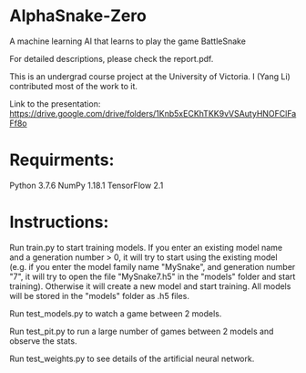 # AlphaSnake-Zero
A machine learning AI that learns to play the game BattleSnake

For detailed descriptions, please check the report.pdf.

This is an undergrad course project at the University of Victoria. I (Yang Li) contributed most of the work to it.

Link to the presentation: https://drive.google.com/drive/folders/1Knb5xECKhTKK9vVSAutyHNOFClFaFf8o

# Requirments:
Python 3.7.6
NumPy 1.18.1
TensorFlow 2.1

# Instructions:
Run train.py to start training models. If you enter an existing model name and a generation number > 0, it will try to start using the existing model (e.g. if you enter the model family name "MySnake", and generation number "7", it will try to open the file "MySnake7.h5" in the "models" folder and start training). Otherwise it will create a new model and start training. All models will be stored in the "models" folder as .h5 files.

Run test_models.py to watch a game between 2 models.

Run test_pit.py to run a large number of games between 2 models and observe the stats.

Run test_weights.py to see details of the artificial neural network.
